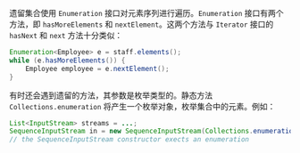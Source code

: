 遗留集合使用 `Enumeration` 接口对元素序列进行遍历。`Enumeration` 接口有两个方法，即 `hasMoreElements` 和 `nextElement`。这两个方法与 `Iterator` 接口的 `hasNext` 和 `next` 方法十分类似：

```java
Enumeration<Employee> e = staff.elements();
while (e.hasMoreElements()) {
    Employee employee = e.nextElement();
}
```

有时还会遇到遗留的方法，其参数是枚举类型的。静态方法 `Collections.enumeration` 将产生一个枚举对象，枚举集合中的元素。例如：

```java
List<InputStream> streams = ...;
SequenceInputStream in = new SequenceInputStream(Collections.enumeration(streams));
// the SequenceInputStream constructor exects an enumeration
```

